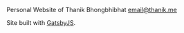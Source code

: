 Personal Website of Thanik Bhongbhibhat <email@thanik.me>

Site built with [GatsbyJS](https://github.com/gatsbyjs/gatsby#showcase).
